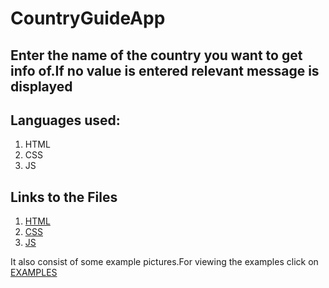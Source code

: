 # CountryGuideApp
## Enter the name of the country you want to get info of.If no value is entered relevant message is displayed

## Languages used:
1. HTML
2. CSS
3. JS

## Links to the Files
1. [HTML](https://github.com/IndranjanaChatterjee/CountryGuideApp/blob/main/countryGuideApp/index.html)
2. [CSS](https://github.com/IndranjanaChatterjee/CountryGuideApp/blob/main/countryGuideApp/style.css)
3. [JS](https://github.com/IndranjanaChatterjee/CountryGuideApp/blob/main/countryGuideApp/script.js)

It also consist of some example pictures.For viewing the examples click on [EXAMPLES](https://github.com/IndranjanaChatterjee/CountryGuideApp/tree/main/countryGuideApp/examples)

